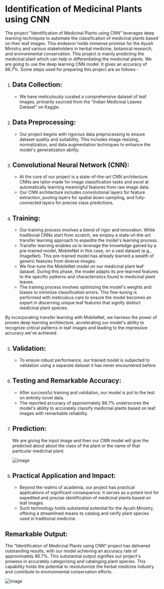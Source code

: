 # Identification of Medicinal Plants using CNN

The project "Identification of Medicinal Plants using CNN" leverages deep learning techniques to automate the classification of medicinal plants based on their leaf images. This endeavor holds immense promise for the Ayush Ministry and various stakeholders in herbal medicine, botanical research, and environmental conservation. This project is mainly predicting the medicinal plant which can help in differentiating the medicinal plants. We are going to use the deep learning CNN model. It gives an accuracy of 86.7%. Some steps used for preparing this project are as follows -

1. ## Data Collection:
   - We have meticulously curated a comprehensive dataset of leaf images, primarily sourced from the "Indian Medicinal Leaves Dataset" on Kaggle.

2. ## Data Preprocessing:
   - Our project begins with rigorous data preprocessing to ensure dataset quality and suitability. This includes image resizing, normalization, and data augmentation techniques to enhance the model's generalization ability.

3. ## Convolutional Neural Network (CNN):
   - At the core of our project is a state-of-the-art CNN architecture. CNNs are tailor-made for image classification tasks and excel at automatically learning meaningful features from raw image data.
   - Our CNN architecture includes convolutional layers for feature extraction, pooling layers for spatial down-sampling, and fully-connected layers for precise class predictions.

4. ## Training:
   - Our training process involves a blend of rigor and innovation. While traditional CNNs start from scratch, we employ a state-of-the-art transfer learning approach to expedite the model's learning process.
   - Transfer learning enables us to leverage the knowledge gained by a pre-trained model, MobileNet in this case, on a vast dataset (e.g., ImageNet). This pre-trained model has already learned a wealth of generic features from diverse images.
   - We fine-tune the MobileNet model on our medicinal plant leaf dataset. During this phase, the model adapts its pre-learned features to the specific patterns and characteristics found in medicinal plant leaves.
   - The training process involves optimizing the model's weights and biases to minimize classification errors. This fine-tuning is performed with meticulous care to ensure the model becomes an expert in discerning unique leaf features that signify distinct medicinal plant species.

By incorporating transfer learning with MobileNet, we harness the power of proven deep learning architecture, accelerating our model's ability to recognize critical patterns in leaf images and leading to the impressive accuracy we've achieved.

5. ## Validation:
   - To ensure robust performance, our trained model is subjected to validation using a separate dataset it has never encountered before.

6. ## Testing and Remarkable Accuracy:
   - After successful training and validation, our model is put to the test on entirely novel data.
   - The reported accuracy of approximately 86.7% underscores the model's ability to accurately classify medicinal plants based on leaf images with remarkable reliability.

7. ## Prediction:
   We are giving the input image and then our CNN model will give the predicted about about the class of the plant or the name of that particular medicinal plant.

    ![image](https://github.com/AditiSatsangi/Identification-of-medicina-plants-using-CNN/assets/123658491/d228613d-7ce5-41ec-8816-f50aaccabd48)


9. ## Practical Application and Impact:
   - Beyond the realms of academia, our project has practical applications of significant consequence. It serves as a potent tool for expedited and precise identification of medicinal plants based on leaf images.
   - Such technology holds substantial potential for the Ayush Ministry, offering a streamlined means to catalog and verify plant species used in traditional medicine.

## Remarkable Output:

The "Identification of Medicinal Plants using CNN" project has delivered outstanding results, with our model achieving an accuracy rate of approximately 86.7%. This substantial output signifies our project's prowess in accurately categorizing and cataloging plant species. This capability holds the potential to revolutionize the herbal medicine industry and contribute to environmental conservation efforts.

![image](https://github.com/AditiSatsangi/Identification-of-medicina-plants-using-CNN/assets/123658491/b6e9a9e5-27f7-4cb2-a08c-7e53a1764a7f)

